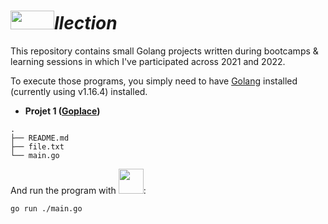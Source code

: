 # <img src="https://user-images.githubusercontent.com/60783263/150000595-df36eb6b-c2c7-4e1d-87d9-da891c4fd89e.png" width="70" height="30">*llection*

This repository contains small Golang projects written during bootcamps & learning sessions in which I've participated across 2021 and 2022.

To execute those programs, you simply need to have [Golang](https://go.dev/) installed (currently using v1.16.4) installed.

- __Projet 1 ([Goplace](https://github.com/najx/gollection/tree/master/src/projet1))__
 ````
 .
 ├── README.md
 ├── file.txt
 └── main.go
 ````

And run the program with <img src="https://img.icons8.com/color/48/000000/golang.png" width="40" height="40">:

````
go run ./main.go
````

<!--
Many thanks to:
 - ...
 - ...
-->
